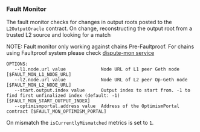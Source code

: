 ### Fault Monitor

The fault monitor checks for changes in output roots posted to the `L2OutputOracle` contract. On change, reconstructing the output root from a trusted L2 source and looking for a match

NOTE: Fault monitor only working against chains Pre-Faultproof. For chains using Faultproof system please check [dispute-mon service](https://github.com/ethereum-optimism/optimism/blob/develop/op-dispute-mon/README.md)

```
OPTIONS:
   --l1.node.url value             Node URL of L1 peer Geth node [$FAULT_MON_L1_NODE_URL]
   --l2.node.url value             Node URL of L2 peer Op-Geth node [$FAULT_MON_L2_NODE_URL]
   --start.output.index value      Output index to start from. -1 to find first unfinalized index (default: -1) [$FAULT_MON_START_OUTPUT_INDEX]
   --optimismportal.address value  Address of the OptimismPortal contract [$FAULT_MON_OPTIMISM_PORTAL]
```

On mismatch the `isCurrentlyMismatched` metrics is set to `1`.
